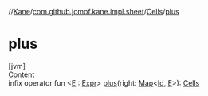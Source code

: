 //[Kane](../../index.md)/[com.github.jomof.kane.impl.sheet](../index.md)/[Cells](index.md)/[plus](plus.md)



# plus  
[jvm]  
Content  
infix operator fun <[E](plus.md) : [Expr](../../com.github.jomof.kane/-expr/index.md)> [plus](plus.md)(right: [Map](https://kotlinlang.org/api/latest/jvm/stdlib/kotlin.collections/-map/index.html)<[Id](../../com.github.jomof.kane.impl/index.md#%5Bcom.github.jomof.kane.impl%2FId%2F%2F%2FPointingToDeclaration%2F%5D%2FClasslikes%2F-1691848896), [E](plus.md)>): [Cells](index.md)  



